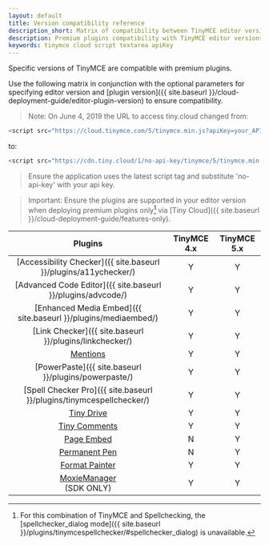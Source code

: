 ```yaml
---
layout: default
title: Version compatibility reference
description_short: Matrix of compatibility between TinyMCE editor versions and premium plugins.
description: Premium plugins compatibility with TinyMCE editor versions.
keywords: tinymce cloud script textarea apiKey
---
```


Specific versions of TinyMCE are compatible with premium plugins.

Use the following matrix in conjunction with the optional parameters for specifying editor version and [plugin version]({{ site.baseurl }}/cloud-deployment-guide/editor-plugin-version) to ensure compatibility.

> Note: On June 4, 2019 the URL to access tiny.cloud changed from:
```js
<script src="https://cloud.tinymce.com/5/tinymce.min.js?apiKey=your_API_key"></script>
```
to:
```js
<script src="https://cdn.tiny.cloud/1/no-api-key/tinymce/5/tinymce.min.js" referrerpolicy="origin"></script>
```
> Ensure the application uses the latest script tag and substitute 'no-api-key' with your api key.


> Important: Ensure the plugins are supported in your editor version when deploying premium plugins only[^footnote] via [Tiny Cloud]({{ site.baseurl }}/cloud-deployment-guide/features-only).


| **Plugins** | **TinyMCE 4.x** | **TinyMCE 5.x** |
| :-----: | :---------: | :---------: |
| [Accessibility Checker]({{ site.baseurl }}/plugins/a11ychecker/) | Y | Y |
| [Advanced Code Editor]({{ site.baseurl }}/plugins/advcode/) | Y | Y |
| [Enhanced Media Embed]({{ site.baseurl }}/plugins/mediaembed/) | Y | Y |
| [Link Checker]({{ site.baseurl }}/plugins/linkchecker/) | Y | Y |
| [Mentions]({{site.baseurl}}/plugins/mentions) | Y | Y |
| [PowerPaste]({{ site.baseurl }}/plugins/powerpaste/) | Y | Y |
| [Spell Checker Pro]({{ site.baseurl }}/plugins/tinymcespellchecker/) | Y | Y |
| [Tiny Drive]({{site.baseurl}}/plugins/tinydrive) | Y | Y |
| [Tiny Comments]({{site.baseurl}}/plugins/comments) | Y | Y |
| [Page Embed]({{site.baseurl}}/plugins/pageembed) | N | Y |
| [Permanent Pen]({{site.baseurl}}/plugins/permanentpen) | N | Y |
| [Format Painter]({{site.baseurl}}/plugins/formatpainter) | Y | Y |
| [MoxieManager]({{site.baseurl}}/plugins/moxiemanager)<br/>(SDK ONLY) | Y | Y |

[^footnote]: For this combination of TinyMCE and Spellchecking, the [spellchecker_dialog mode]({{ site.baseurl }}/plugins/tinymcespellchecker/#spellchecker_dialog) is unavailable.
